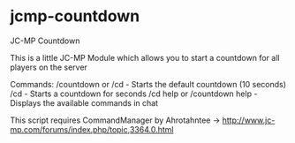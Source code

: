 jcmp-countdown
==============

JC-MP Countdown

This is a little JC-MP Module which allows you to start a countdown for all players on the server

Commands:
/countdown or /cd - Starts the default countdown (10 seconds)
/cd <amount> - Starts a countdown for <amount> seconds
/cd help or /countdown help - Displays the available commands in chat


This script requires CommandManager by Ahrotahntee -> http://www.jc-mp.com/forums/index.php/topic,3364.0.html
